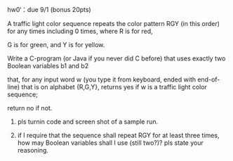 hw0‘：due 9/1 (bonus 20pts)

A traffic light color sequence repeats the color pattern RGY (in this order)  for any times including 0 times, where R is for red,

G is for green, and Y is for yellow. 

Write a C-program (or Java if you never did C before) that uses exactly two Boolean variables b1 and b2

that, for any input word w (you type it from keyboard, ended with end-of-line) that is on alphabet {R,G,Y},  returns yes if w is a traffic light color sequence;

return no if not.   

1. pls turnin code and screen shot of a sample run.

2. if I require that the sequence shall repeat RGY for at least three times,  how may Boolean variables shall I use (still two?)? pls state your reasoning.
